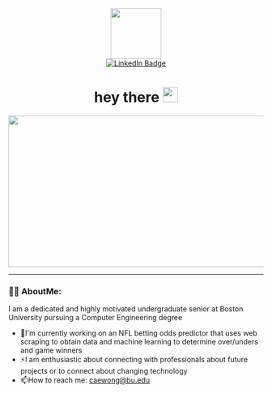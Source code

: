 <div id="header" align="center">
  <img src="https://i.giphy.com/media/v1.Y2lkPTc5MGI3NjExNjV6bWcwbmF6cnhkdG95aTQ3YWxqbHBpNGU2YmljcnBmNDJvaGQ3dSZlcD12MV9pbnRlcm5hbF9naWZfYnlfaWQmY3Q9Zw/YbXLZ6dymH758xSEbM/giphy.gif" width="100"/>
  <div id="badges">
    <a href="https://www.linkedin.com/in/caelan-wong-952437225/">
      <img src="https://img.shields.io/badge/LinkedIn-blue?logo=linkedin&logocolor=white&style=for-the-badge" alt="LinkedIn Badge"/>
    </a>
  </div>
  <img src="https://komarev.com/ghpvc/?username=Caelanrw&style=flat-square&color=blue" alt=""/>
  <h1>
  hey there
  <img src="https://media.giphy.com/media/hvRJCLFzcasrR4ia7z/giphy.gif" width="30px"/>
  </h1>
</div>

<div align="center">
  <img src="https://media.giphy.com/media/dWesBcTLavkZuG35MI/giphy.gif" width="600" height="300"/>
</div>

---

### :woman_technologist: AboutMe:
  I am a dedicated and highly motivated undergraduate senior at Boston University pursuing a Computer Engineering degree
  - :telescope:I'm currently working on an NFL betting odds predictor that uses web scraping to obtain data and machine learning to determine over/unders and game winners
  - :zap:I am enthusiastic about connecting with professionals about future projects or to connect about changing technology
  - :mailbox:How to reach me: caewong@bu.edu



<!--
**Caelanrw/Caelanrw** is a ✨ _special_ ✨ repository because its `README.md` (this file) appears on your GitHub profile.

Here are some ideas to get you started:

- 🔭 I’m currently working on ...
- 🌱 I’m currently learning ...
- 👯 I’m looking to collaborate on ...
- 🤔 I’m looking for help with ...
- 💬 Ask me about ...
- 📫 How to reach me: ...
- 😄 Pronouns: ...
- ⚡ Fun fact: ...
-->

